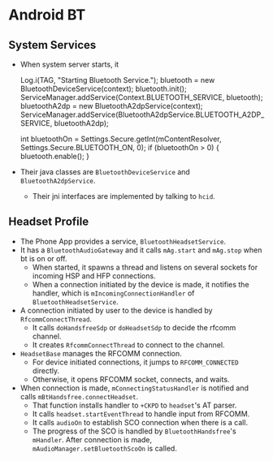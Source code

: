 Android BT
==========

## System Services

- When system server starts, it

    Log.i(TAG, "Starting Bluetooth Service.");
    bluetooth = new BluetoothDeviceService(context);
    bluetooth.init();
    ServiceManager.addService(Context.BLUETOOTH_SERVICE, bluetooth);
    bluetoothA2dp = new BluetoothA2dpService(context);
    ServiceManager.addService(BluetoothA2dpService.BLUETOOTH_A2DP_SERVICE,
                              bluetoothA2dp);

    int bluetoothOn = Settings.Secure.getInt(mContentResolver,
        Settings.Secure.BLUETOOTH_ON, 0);
    if (bluetoothOn > 0) {
        bluetooth.enable();
    }
- Their java classes are `BluetoothDeviceService` and `BluetoothA2dpService`.
  - Their jni interfaces are implemented by talking to `hcid`.

## Headset Profile

- The Phone App provides a service, `BluetoothHeadsetService`.
- It has a `BluetoothAudioGateway` and it calls `mAg.start` and `mAg.stop` when
  bt is on or off.
  - When started, it spawns a thread and listens on several sockets for incoming
    HSP and HFP connections.  
  - When a connection initiated by the device is made, it notifies the handler,
    which is `mIncomingConnectionHandler` of `BluetoothHeadsetService`.
- A connection initiated by user to the device is handled by
  `RfcommConnectThread`.
  - It calls `doHandsfreeSdp` or `doHeadsetSdp` to decide the rfcomm channel.
  - It creates `RfcommConnectThread` to connect to the channel.
- `HeadsetBase` manages the RFCOMM connection.
  - For device initiated connections, it jumps to `RFCOMM_CONNECTED` directly.
  - Otherwise, it opens RFCOMM socket, connects, and waits.
- When connection is made, `mConnectingStatusHandler` is notified and calls
  `mBtHandsfree.connectHeadset`.
  - That function installs handler to `+CKPD` to `headset`'s AT parser.
  - It calls `headset.startEventThread` to handle input from RFCOMM.
  - It calls `audioOn` to establish SCO connection when there is a call.
  - The progress of the SCO is handled by `BluetoothHandsfree`'s `mHandler`.
    After connection is made, `mAudioManager.setBluetoothScoOn` is called.
